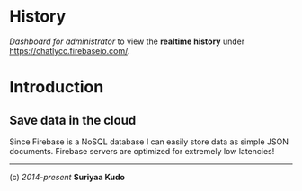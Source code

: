 History
====

*Dashboard for administrator* to view the **realtime history** under https://chatlycc.firebaseio.com/.

# Introduction
## Save data in the cloud
Since Firebase is a NoSQL database I can easily store data as simple JSON documents.
Firebase servers are optimized for extremely low latencies!

----
(c) *2014-present* **Suriyaa Kudo**
